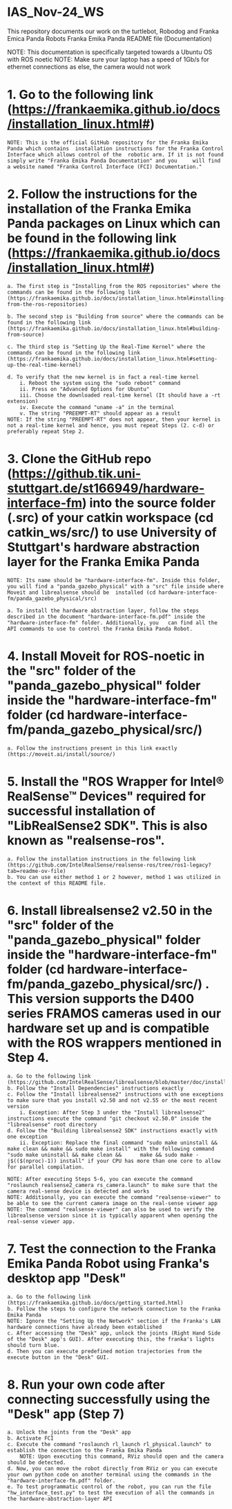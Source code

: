 # IAS_Nov-24_WS
This repository documents our work on the turtlebot, Robodog and Franka Emica Panda Robots
Franka Emika Panda README file (Documentation)

NOTE: This documentation is specifically targeted towards a Ubuntu OS with ROS noetic
NOTE: Make sure your laptop has a speed of 1Gb/s for ethernet connections as else, the camera would not work

# 1. Go to the following link (https://frankaemika.github.io/docs/installation_linux.html#)

	NOTE: This is the official GitHub repository for the Franka Emika Panda which contains 	installation instructions for the Franka Control Interface which allows control of the 	robotic arm. If it is not found simply write "Franka Emika Panda Documentation" and you 	will find a website named "Franka Control Interface (FCI) Documentation."

# 2. Follow the instructions for the installation of the Franka Emika Panda packages on Linux which can be found in the following link (https://frankaemika.github.io/docs/installation_linux.html#) 

	a. The first step is "Installing from the ROS repositories" where the commands can be found in the following link 
	(https://frankaemika.github.io/docs/installation_linux.html#installing-	from-the-ros-repositories)

	b. The second step is "Building from source" where the commands can be found in the following link 
	(https://frankaemika.github.io/docs/installation_linux.html#building-from-source)

	c. The third step is "Setting Up the Real-Time Kernel" where the commands can be found in the following link 
	(https://frankaemika.github.io/docs/installation_linux.html#setting-up-the-real-time-kernel)

	d. To verify that the new kernel is in fact a real-time kernel
		i. Reboot the system using the "sudo reboot" command 
		ii. Press on "Advanced Options for Ubuntu" 
		iii. Choose the downloaded real-time kernel (It should have a -rt extension)
		iv. Execute the command "uname -a" in the terminal
		v. The string "PREEMPT-RT" should appear as a result 
	NOTE: If the string "PREEMPT-RT" does not appear, then your kernel is not a real-time kernel and hence, you must repeat Steps (2. c-d) or preferably repeat Step 2.

# 3. Clone the GitHub repo (https://github.tik.uni-stuttgart.de/st166949/hardware-interface-fm) into the source folder (.src) of your catkin workspace (cd catkin_ws/src/) to use University of Stuttgart's hardware abstraction layer for the Franka Emika Panda

	NOTE: Its name should be "hardware-interface-fm". Inside this folder, you will find a "panda_gazebo_physical" with a "src" file inside where Moveit and librealsense should be 	installed (cd hardware-interface-fm/panda_gazebo_physical/src)

	a. To install the hardware abstraction layer, follow the steps described in the document "hardware-interface-fm.pdf" inside the "hardware-interface-fm" folder. Additionally, you 	can find all the API commands to use to control the Franka Emika Panda Robot.	

# 4. Install Moveit for ROS-noetic in the "src" folder of the "panda_gazebo_physical" folder inside the "hardware-interface-fm" folder (cd hardware-interface-fm/panda_gazebo_physical/src/)
	a. Follow the instructions present in this link exactly (https://moveit.ai/install/source/)

# 5. Install the "ROS Wrapper for Intel® RealSense™ Devices" required for successful installation of "LibRealSense2 SDK". This is also known as "realsense-ros".
	
	a. Follow the installation instructions in the following link (https://github.com/IntelRealSense/realsense-ros/tree/ros1-legacy?tab=readme-ov-file)
	b. You can use either method 1 or 2 however, method 1 was utilized in the context of this README file.
	

# 6. Install librealsense2 v2.50 in the "src" folder of the "panda_gazebo_physical" folder inside the "hardware-interface-fm" folder (cd hardware-interface-fm/panda_gazebo_physical/src/) . This version supports the D400 series FRAMOS cameras used in our hardware set up and is compatible with the ROS wrappers mentioned in Step 4. 
	a. Go to the following link (https://github.com/IntelRealSense/librealsense/blob/master/doc/installation.md)
	b. Follow the "Install Dependencies" instructions exactly
	c. Follow the "Install librealsense2" instructions with one exceptions to make sure that you install v2.50 and not v2.55 or the most recent version
		i. Exception: After Step 3 under the "Install librealsense2" instructions execute the command "git checkout v2.50.0" inside the "librealsense" root directory
	d. Follow the "Building librealsense2 SDK" instructions exactly with one exception
		ii. Exception: Replace the final command "sudo make uninstall && make clean && make && sudo make install" with the following command "sudo make uninstall && make clean && 		make && sudo make -j$(($(nproc)-1)) install" if your CPU has more than one core to allow for parallel compilation.

	NOTE: After executing Steps 5-6, you can execute the command "roslaunch realsense2_camera rs_camera.launch" to make sure that the camera real-sense device is detected and works
	NOTE: Additionally, you can execute the command "realsense-viewer" to be able to see the current camera image on the real-sense viewer app
	NOTE: The command "realsense-viewer" can also be used to verify the librealsense version since it is typically apparent when opening the real-sense viewer app.

# 7. Test the connection to the Franka Emika Panda Robot using Franka's desktop app "Desk"
	a. Go to the following link (https://frankaemika.github.io/docs/getting_started.html)
	b. Follow the steps to configure the network connection to the Franka Emika Panda
	NOTE: Ignore the "Setting Up the Network" section if the Franka's LAN hardware connections have already been established
	c. After accessing the "Desk" app, unlock the joints (Right Hand Side of the "Desk" app's GUI). After executing this, the franka's lights should turn blue.
	d. Then you can execute predefined motion trajectories from the execute button in the "Desk" GUI.

# 8.  Run your own code after connecting successfully using the "Desk" app (Step 7)
	a. Unlock the joints from the "Desk" app
	b. Activate FCI 
	c. Execute the command "roslaunch rl_launch rl_physical.launch" to establish the connection to the Franka Emika Panda
		NOTE: Upon executing this command, RViz should open and the camera should be detected.
	d. Now, you can move the robot directly from RViz or you can execute your own python code on another terminal using the commands in the "hardware-interface-fm.pdf" folder.
	e. To test programmatic control of the robot, you can run the file "hw_interface_test.py" to test the execution of all the commands in the hardware-abstraction-layer API





